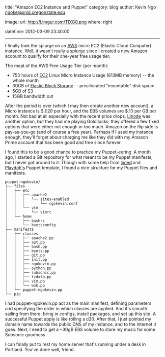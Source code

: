 title: "Amazon EC2 Instance and Puppet"
category: blog
author: Kevin Ngo <ngoke@onid.oregonstate.edu>

image:
    url: http://i.imgur.com/TlXG0.png
    where: right

datetime: 2012-03-09 23:40:00

---

I finally took the splurge on an [AWS](http://aws.amazon.com) micro EC2
(Elastic Cloud Computer) instance. Well, it wasn't really a splurge since I
created a new Amazon account to qualify for their one-year free usage tier.

The meat of the AWS Free Usage Tier (per month):

- 750 hours of [EC2](http://aws.amazon.com/ec2) Linux Micro Instance Usage (613MB memory) -- the
  whole month
- 30GB of [Elastic Block Storage](http://aws.amazon.com/ebs) -- preallocated "mountable" disk space
- 5GB of [S3](http://aws.amazon.com/ebs)
- 15GB bandwidth out

After the period is over (which I may then create another new account), a Micro
instance is $.020 per hour, and the EBS volumes are $.10 per GB per month. Not
bad at all especially with the recent price drops.
[Linode](http://www.linode.com) was another option, but they had me playing
Goldilocks; they offered a few fixed options that were either not enough or too
much. Amazon on the flip side is pay-as-you-go (and of course a free year).
Perhaps if I used my instance enough, they'll forget about charging me like
they did with my Amazon Prime account that has been good and free since
forever.

I found this to be a good chance to practice my Puppet-eering. A month ago, I
started a Git repository for what meant to be my Puppet manifests, but I never
got around to it. Though with some help from [limed](http://github.com/limed)
and [Playdoh's](http://github.com/mozilla/playdoh) Puppet template, I found a
nice structure for my Puppet files and manifests.

    puppet-ngokevin/
    ├── files
    │   ├── etc
    │   │   ├── apache2
    │   │   │   └── sites-enabled
    │   │   │       └── ngokevin.conf
    │   │   └── vim
    │   │       └── vimrc
    │   └── home
    │       ├── bashrc
    │       └── beetsconfig
    ├── manifests
    │   ├── classes
    │   │   ├── apache2.pp
    │   │   ├── apt.pp
    │   │   ├── bash.pp
    │   │   ├── beets.pp
    │   │   ├── git.pp
    │   │   ├── init.pp
    │   │   ├── ngokevin.pp
    │   │   ├── python.pp
    │   │   ├── subsonic.pp
    │   │   ├── tzdata.pp
    │   │   ├── vim.pp
    │   │   └── wok.pp
    │   └── puppet-ngokevin.pp
    └── pip

I had puppet-ngokevin.pp act as the main manifest, defining parameters and
specifying the order in which classes are applied. And it's smooth sailing from
there: bring in configs, install packages, and set up this site. A successful
Puppet apply is like rolling a d20. After that, I just pointed my domain name
towards the public DNS of my instance, and to the Internet it goes. Next, I need
to get a ~30gB EBS volume to store my music for some Subsonic goodness.

I can finally put to rest my home server that's running under a desk in
Portland. You've done well, friend.
